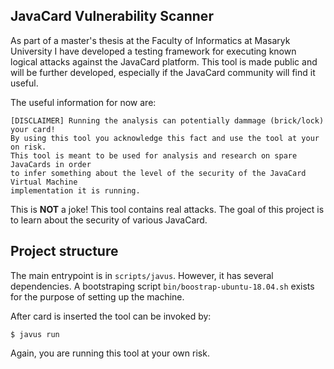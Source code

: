 JavaCard Vulnerability Scanner
------------------------------

As part of a master's thesis at the Faculty of Informatics at Masaryk University
I have developed a testing framework for executing known logical attacks against
the JavaCard platform. This tool is made public and will be further developed,
especially if the JavaCard community will find it useful.

The useful information for now are:
```
[DISCLAIMER] Running the analysis can potentially dammage (brick/lock) your card!
By using this tool you acknowledge this fact and use the tool at your on risk.
This tool is meant to be used for analysis and research on spare JavaCards in order
to infer something about the level of the security of the JavaCard Virtual Machine
implementation it is running.
```

This is **NOT** a joke! This tool contains real attacks. The goal of this project
is to learn about the security of various JavaCard.

Project structure
-----------------

The main entrypoint is in `scripts/javus`. However, it has several dependencies.
A bootstraping script `bin/boostrap-ubuntu-18.04.sh` exists for the purpose of
setting up the machine.

After card is inserted the tool can be invoked by:
```
$ javus run
```
Again, you are running this tool at your own risk.
